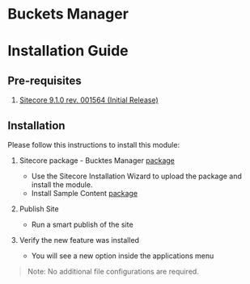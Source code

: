 # Buckets Manager
# Installation Guide

## Pre-requisites
1. [Sitecore 9.1.0 rev. 001564 (Initial Release)](https://dev.sitecore.net/Downloads/Sitecore_Experience_Platform/91/Sitecore_Experience_Platform_91_Initial_Release.aspx)

## Installation
Please follow this instructions to install this module:

1. Sitecore package - Bucktes Manager [package](resources/SLH%20Bucket%20Manager.zip)
	- Use the Sitecore Installation Wizard to upload the package and install the module.
	- Install Sample Content [package](resources/SLH%20Bucket%20Manager%20-%20Sample%20Content%20Only.zip)
	
2. Publish Site
	- Run a smart publish of the site
	
3. Verify the new feature was installed
	- You will see a new option inside the applications menu
		
> Note: No additional file configurations are required.







